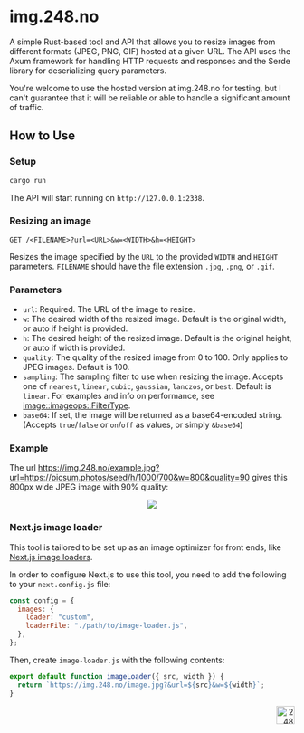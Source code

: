 # img.248.no

A simple Rust-based tool and API that allows you to resize images from different formats (JPEG, PNG, GIF) hosted at a given URL. The API uses the Axum framework for handling HTTP requests and responses and the Serde library for deserializing query parameters.

You're welcome to use the hosted version at img.248.no for testing, but I can't guarantee that it will be reliable or able to handle a significant amount of traffic.

## How to Use

### Setup

```bash
cargo run
```

The API will start running on `http://127.0.0.1:2338`.

### Resizing an image

`GET /<FILENAME>?url=<URL>&w=<WIDTH>&h=<HEIGHT>`

Resizes the image specified by the `URL` to the provided `WIDTH` and `HEIGHT` parameters. `FILENAME` should have the file extension `.jpg`, `.png`, or `.gif`.

### Parameters

- `url`: Required. The URL of the image to resize.
- `w`: The desired width of the resized image. Default is the original width, or auto if height is provided.
- `h`: The desired height of the resized image. Default is the original height, or auto if width is provided.
- `quality`: The quality of the resized image from 0 to 100. Only applies to JPEG images. Default is 100.
- `sampling`: The sampling filter to use when resizing the image. Accepts one of `nearest`, `linear`, `cubic`, `gaussian`, `lanczos`, or `best`. Default is `linear`. For examples and info on performance, see [image::imageops::FilterType](https://docs.rs/image/latest/image/imageops/enum.FilterType.html).
- `base64`: If set, the image will be returned as a base64-encoded string. (Accepts `true`/`false` or `on`/`off` as values, or simply `&base64`)

### Example

The url https://img.248.no/example.jpg?url=https://picsum.photos/seed/h/1000/700&w=800&quality=90 gives this 800px wide JPEG image with 90% quality:

<div align="center">
  <a href="https://img.248.no/example.jpg?url=https://picsum.photos/seed/h/1000/700&w=800&quality=90">
    <img src="https://img.248.no/example.jpg?url=https://picsum.photos/seed/h/1000/700&w=800&quality=90">
  </a>
</div>

### Next.js image loader

This tool is tailored to be set up as an image optimizer for front ends, like [Next.js image loaders](https://nextjs.org/docs/app/api-reference/next-config-js/images).

In order to configure Next.js to use this tool, you need to add the following to your `next.config.js` file:

```js
const config = {
  images: {
    loader: "custom",
    loaderFile: "./path/to/image-loader.js",
  },
};
```

Then, create `image-loader.js` with the following contents:

```js
export default function imageLoader({ src, width }) {
  return `https://img.248.no/image.jpg?&url=${src}&w=${width}`;
}
```

<div align="right"><img src="https://github-production-user-asset-6210df.s3.amazonaws.com/1774972/269361517-d0d8e30e-4a25-4ba2-b926-2a42da1156f8.svg" width="32" alt="248"></div>
